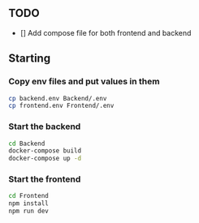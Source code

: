 ## TODO

- [] Add compose file for both frontend and backend

## Starting

### Copy env files and **put values in them**

```sh
cp backend.env Backend/.env
cp frontend.env Frontend/.env
```

### Start the backend

```sh
cd Backend
docker-compose build
docker-compose up -d
```

### Start the frontend

```sh
cd Frontend
npm install
npm run dev
```
